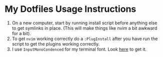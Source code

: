 # My Dotfiles Usage Instructions

1. On a new computer, start by running install script before anything else to
   get symlinks in place. (This will make things like nvim a bit awkward for a
   bit). 
1. To get `nvim` working correctly do a `:PlugInstall` after you have run the
   script to get the plugins working correctly. 
1. I use `InputMonoCondenced` for my terminal font. Look
   [here](https://input.djr.com/download/) to get it. 

